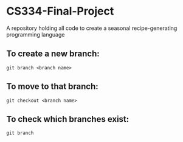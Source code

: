 # CS334-Final-Project

A repository holding all code to create a seasonal recipe-generating programming language

## To create a new branch:

`git branch <branch name>`

## To move to that branch:

`git checkout <branch name>`

## To check which branches exist:

`git branch`
